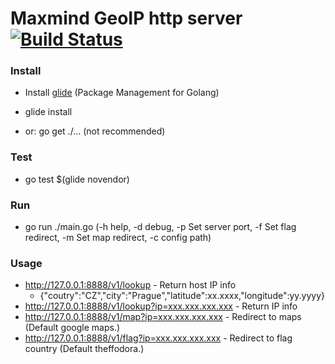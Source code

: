 # Maxmind GeoIP http server [![Build Status](https://travis-ci.org/OndrejIT/glok.svg?branch=master)](https://travis-ci.org/OndrejIT/glok)

### Install
  - Install [glide](https://github.com/Masterminds/glide) (Package Management for Golang)
  - glide install
  
  - or: go get ./... (not recommended)

### Test
  - go test $(glide novendor)

### Run
 - go run ./main.go (-h help, -d debug, -p Set server port, -f Set flag redirect, -m Set map redirect, -c config path)

### Usage
  - http://127.0.0.1:8888/v1/lookup - Return host IP info
    - {"coutry":"CZ","city":"Prague","latitude":xx.xxxx,"longitude":yy.yyyy}
  - http://127.0.0.1:8888/v1/lookup?ip=xxx.xxx.xxx.xxx - Return IP info
  - http://127.0.0.1:8888/v1/map?ip=xxx.xxx.xxx.xxx - Redirect to maps (Default google maps.)
  - http://127.0.0.1:8888/v1/flag?ip=xxx.xxx.xxx.xxx - Redirect to flag country (Default theffodora.)

